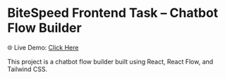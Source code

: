 # BiteSpeed Frontend Task – Chatbot Flow Builder

🌐 Live Demo: [Click Here]([bite-speed-frontend-task-chatbot-flow-builder-77wk64uea.vercel.app](https://bite-speed-frontend-task-chatbot-fl-sigma.vercel.app/))

This project is a chatbot flow builder built using React, React Flow, and Tailwind CSS.
